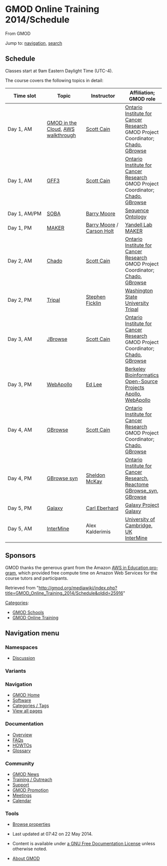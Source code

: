 <div id="mw-page-base" class="noprint">

</div>

<div id="mw-head-base" class="noprint">

</div>

<div id="content" class="mw-body" role="main">

<span id="top"></span>

<div id="mw-js-message" style="display:none;">

</div>



# <span dir="auto">GMOD Online Training 2014/Schedule</span>

<div id="bodyContent">

<div id="siteSub">

From GMOD

</div>

<div id="contentSub">

</div>

<div id="jump-to-nav" class="mw-jump">

Jump to: [navigation](#mw-navigation), [search](#p-search)

</div>

<div id="mw-content-text" class="mw-content-ltr" lang="en" dir="ltr">

## <span id="Schedule" class="mw-headline">Schedule</span>

Classes start at 9am Eastern Daylight Time (UTC-4).

The course covers the following topics in detail:

<table class="wikitable">
<colgroup>
<col style="width: 25%" />
<col style="width: 25%" />
<col style="width: 25%" />
<col style="width: 25%" />
</colgroup>
<thead>
<tr class="header">
<th>Time slot</th>
<th>Topic</th>
<th>Instructor</th>
<th>Affiliation; GMOD role</th>
</tr>
</thead>
<tbody>
<tr class="odd">
<td>Day 1, AM</td>
<td><a href="../Cloud.1" title="Cloud">GMOD in the Cloud</a>, <a
href="../AWS_walkthrough" title="AWS walkthrough">AWS
walkthrough</a></td>
<td><a href="../User%3AScott" title="User%3AScott">Scott Cain</a></td>
<td><a href="http://oicr.on.ca/" class="external text"
rel="nofollow">Ontario Institute for Cancer Research</a><br />
GMOD Project Coordinator; <a href="../Chado" class="mw-redirect"
title="Chado">Chado</a>, <a href="../GBrowse.1"
title="GBrowse">GBrowse</a></td>
</tr>
<tr class="even">
<td>Day 1, AM</td>
<td><a href="GFF3_Tutorial"
title="GMOD Online Training 2014/GFF3 Tutorial">GFF3</a></td>
<td><a href="../User%3AScott" title="User%3AScott">Scott Cain</a></td>
<td><a href="http://oicr.on.ca/" class="external text"
rel="nofollow">Ontario Institute for Cancer Research</a><br />
GMOD Project Coordinator; <a href="../Chado" class="mw-redirect"
title="Chado">Chado</a>, <a href="../GBrowse.1"
title="GBrowse">GBrowse</a></td>
</tr>
<tr class="odd">
<td>Day 1, AM/PM</td>
<td><a
href="http://gmod.org/wiki/GMOD_Online_Training_2014/SOBA_Tutorial"
title="GMOD Online Training 2014//SOBA Tutorial">SOBA</a></td>
<td><a href="../User%3ABmoore" title="User%3ABmoore">Barry Moore</a></td>
<td><a href="http://www.sequenceontology.org" class="external text"
rel="nofollow">Sequence Ontology</a><br />
</td>
</tr>
<tr class="even">
<td>Day 1, PM</td>
<td><a
href="http://weatherby.genetics.utah.edu/MAKER/wiki/index.php/MAKER_Tutorial_for_GMOD_Online_Training_2014"
class="external text" rel="nofollow">MAKER</a></td>
<td><a href="../User%3ABmoore" title="User%3ABmoore">Barry Moore</a> / <a
href="../User%3ACarsonholt" title="User%3ACarsonholt">Carson Holt</a></td>
<td><a href="http://www.yandell-lab.org" class="external text"
rel="nofollow">Yandell Lab</a><br />
<a href="../MAKER.1" title="MAKER">MAKER</a></td>
</tr>
<tr class="odd">
<td>Day 2, AM</td>
<td><a href="Chado_Tutorial"
title="GMOD Online Training 2014/Chado Tutorial">Chado</a></td>
<td><a href="../User%3AScott" title="User%3AScott">Scott Cain</a></td>
<td><a href="http://oicr.on.ca/" class="external text"
rel="nofollow">Ontario Institute for Cancer Research</a><br />
GMOD Project Coordinator; <a href="../Chado" class="mw-redirect"
title="Chado">Chado</a>, <a href="../GBrowse.1"
title="GBrowse">GBrowse</a></td>
</tr>
<tr class="even">
<td>Day 2, PM</td>
<td><a href="../Tripal_Tutorial_v2.0"
title="Tripal Tutorial v2.0">Tripal</a></td>
<td><a href="../User%3ASficklin" title="User%3ASficklin">Stephen
Ficklin</a></td>
<td><a href="http://www.wsu.edu" class="external text"
rel="nofollow">Washington State University</a><br />
<a href="../Tripal.1" title="Tripal">Tripal</a></td>
</tr>
<tr class="odd">
<td>Day 3, AM</td>
<td><a href="JBrowse_Tutorial"
title="GMOD Online Training 2014/JBrowse Tutorial">JBrowse</a></td>
<td><a href="../User%3AScott" title="User%3AScott">Scott Cain</a></td>
<td><a href="http://oicr.on.ca/" class="external text"
rel="nofollow">Ontario Institute for Cancer Research</a><br />
GMOD Project Coordinator; <a href="../Chado" class="mw-redirect"
title="Chado">Chado</a>, <a href="../GBrowse.1"
title="GBrowse">GBrowse</a></td>
</tr>
<tr class="even">
<td>Day 3, PM</td>
<td><a href="WebApollo_Tutorial"
title="GMOD Online Training 2014/WebApollo Tutorial">WebApollo</a></td>
<td><a href="../User%3AElee" title="User%3AElee">Ed Lee</a></td>
<td><a href="http://www.berkeleybop.org/" class="external text"
rel="nofollow">Berkeley Bioinformatics Open-Source Projects</a><br />
<a href="../Apollo.1" title="Apollo">Apollo</a>, <a
href="../WebApollo.1" title="WebApollo">WebApollo</a></td>
</tr>
<tr class="odd">
<td>Day 4, AM</td>
<td><a
href="http://gmod.org/mediawiki/index.php?title=GMOD_Online_Training_2014/GBrowse_Tutorial&amp;action=edit&amp;redlink=1"
class="new"
title="GMOD Online Training 2014/GBrowse Tutorial (page does not exist)">GBrowse</a></td>
<td><a href="../User%3AScott" title="User%3AScott">Scott Cain</a></td>
<td><a href="http://oicr.on.ca/" class="external text"
rel="nofollow">Ontario Institute for Cancer Research</a><br />
GMOD Project Coordinator; <a href="../Chado" class="mw-redirect"
title="Chado">Chado</a>, <a href="../GBrowse.1"
title="GBrowse">GBrowse</a></td>
</tr>
<tr class="even">
<td>Day 4, PM</td>
<td><a href="GBrowse_syn_Tutorial"
title="GMOD Online Training 2014/GBrowse syn Tutorial">GBrowse
syn</a></td>
<td><a href="../User%3AMckays" title="User%3AMckays">Sheldon McKay</a></td>
<td><a href="http://oicr.on.ca/" class="external text"
rel="nofollow">Ontario Institute for Cancer Research</a>, <a
href="http://www.reactome.org" class="external text"
rel="nofollow">Reactome</a><br />
<a href="../GBrowse_syn.1" title="GBrowse syn">GBrowse_syn</a>, <a
href="../GBrowse.1" title="GBrowse">GBrowse</a></td>
</tr>
<tr class="odd">
<td>Day 5, PM</td>
<td><a href="https://wiki.galaxyproject.org/Events/GMODSummerSchool2014"
class="external text" rel="nofollow">Galaxy</a></td>
<td><a href="https://wiki.galaxyproject.org/CarlEberhard"
class="external text" rel="nofollow">Carl Eberhard</a></td>
<td><a href="http://galaxyproject.org/" class="external text"
rel="nofollow">Galaxy Project</a><br />
<a href="../Galaxy.1" title="Galaxy">Galaxy</a></td>
</tr>
<tr class="even">
<td>Day 5, AM</td>
<td><a
href="http://gmod.org/mediawiki/index.php?title=GMOD_Online_Training_2014/InterMine_Tutorial&amp;action=edit&amp;redlink=1"
class="new"
title="GMOD Online Training 2014/InterMine Tutorial (page does not exist)">InterMine</a></td>
<td>Alex Kalderimis</td>
<td><a href="http://cam.ac.uk" class="external text"
rel="nofollow">University of Cambridge, UK</a><br />
<a href="../InterMine" title="InterMine">InterMine</a></td>
</tr>
</tbody>
</table>

## <span id="Sponsors" class="mw-headline">Sponsors</span>

GMOD thanks the generous grant from the Amazon
<a href="http://aws.amazon.com/grants/" class="external text"
rel="nofollow">AWS in Education program</a>, which provided free compute
time on Amazon Web Services for the course tutors and participants.

</div>

<div class="printfooter">

Retrieved from
"<http://gmod.org/mediawiki/index.php?title=GMOD_Online_Training_2014/Schedule&oldid=25916>"

</div>

<div id="catlinks" class="catlinks">

<div id="mw-normal-catlinks" class="mw-normal-catlinks">

[Categories](../Special%3ACategories "Special%3ACategories"):

- [GMOD Schools](../Category%3AGMOD_Schools "Category%3AGMOD Schools")
- <a
  href="http://gmod.org/mediawiki/index.php?title=Category%3AGMOD_Online_Training&amp;action=edit&amp;redlink=1"
  class="new"
  title="Category%3AGMOD Online Training (page does not exist)">GMOD Online
  Training</a>

</div>

</div>

<div class="visualClear">

</div>

</div>

</div>

<div id="mw-navigation">

## Navigation menu

<div id="mw-head">



<div id="left-navigation">

<div id="p-namespaces" class="vectorTabs" role="navigation"
aria-labelledby="p-namespaces-label">

### Namespaces


- <span id="ca-talk"><a
  href="http://gmod.org/mediawiki/index.php?title=Talk:GMOD_Online_Training_2014/Schedule&amp;action=edit&amp;redlink=1"
  accesskey="t"
  title="Discussion about the content page [t]">Discussion</a></span>

</div>

<div id="p-variants" class="vectorMenu emptyPortlet" role="navigation"
aria-labelledby="p-variants-label">

### 

### Variants[](#)

<div class="menu">

</div>

</div>

</div>





</div>

</div>

</div>

<div id="mw-panel">

<div id="p-logo" role="banner">

<a href="../Main_Page"
style="background-image: url(../../images/GMOD-cogs.png);"
title="Visit the main page"></a>

</div>

<div id="p-Navigation" class="portal" role="navigation"
aria-labelledby="p-Navigation-label">

### Navigation

<div class="body">

- <span id="n-GMOD-Home">[GMOD Home](../Main_Page)</span>
- <span id="n-Software">[Software](../GMOD_Components)</span>
- <span id="n-Categories-.2F-Tags">[Categories /
  Tags](../Categories)</span>
- <span id="n-View-all-pages">[View all
  pages](../Special:AllPages)</span>

</div>

</div>

<div id="p-Documentation" class="portal" role="navigation"
aria-labelledby="p-Documentation-label">

### Documentation

<div class="body">

- <span id="n-Overview">[Overview](../Overview)</span>
- <span id="n-FAQs">[FAQs](../Category%3AFAQ)</span>
- <span id="n-HOWTOs">[HOWTOs](../Category%3AHOWTO)</span>
- <span id="n-Glossary">[Glossary](../Glossary)</span>

</div>

</div>

<div id="p-Community" class="portal" role="navigation"
aria-labelledby="p-Community-label">

### Community

<div class="body">

- <span id="n-GMOD-News">[GMOD News](../GMOD_News)</span>
- <span id="n-Training-.2F-Outreach">[Training /
  Outreach](../Training_and_Outreach)</span>
- <span id="n-Support">[Support](../Support)</span>
- <span id="n-GMOD-Promotion">[GMOD Promotion](../GMOD_Promotion)</span>
- <span id="n-Meetings">[Meetings](../Meetings)</span>
- <span id="n-Calendar">[Calendar](../Calendar)</span>

</div>

</div>

<div id="p-tb" class="portal" role="navigation"
aria-labelledby="p-tb-label">

### Tools

<div class="body">


- <span id="t-smwbrowselink"><a href="../Special%3ABrowse/GMOD_Online_Training_2014-2FSchedule"
  rel="smw-browse">Browse properties</a></span>


</div>

</div>

</div>

</div>

<div id="footer" role="contentinfo">

- <span id="footer-info-lastmod">Last updated at 07:42 on 22 May
  2014.</span>
<!-- - <span id="footer-info-viewcount">66,642 page views.</span> -->
- <span id="footer-info-copyright">Content is available under
  <a href="http://www.gnu.org/licenses/fdl-1.3.html" class="external"
  rel="nofollow">a GNU Free Documentation License</a> unless otherwise
  noted.</span>

<!-- -->

- <span id="footer-places-about">[About
  GMOD](../GMOD:About "GMOD:About")</span>

<!-- -->






</div>
